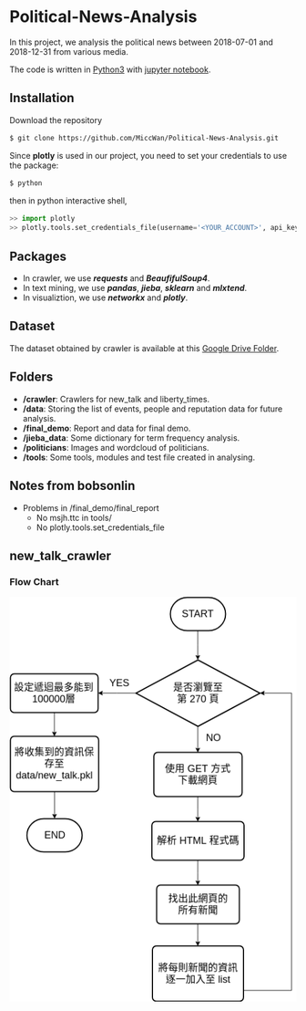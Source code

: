 # Political-News-Analysis

In this project, we analysis the political news between 2018-07-01 and 2018-12-31 from various media.

The code is written in [Python3](https://www.python.org) with [jupyter notebook](https://jupyter.org/).

## Installation
Download the repository
```bash
$ git clone https://github.com/MiccWan/Political-News-Analysis.git
```
Since **__plotly__** is used in our project, you need to set your credentials to use the package:
```bash
$ python
```
then in python interactive shell,
```python
>> import plotly 
>> plotly.tools.set_credentials_file(username='<YOUR_ACCOUNT>', api_key='<YOUR_API_KEY>')
```

## Packages
- In crawler, we use **_requests_** and **_BeaufifulSoup4_**.
- In text mining, we use **_pandas_**, **_jieba_**, **_sklearn_** and **_mlxtend_**.
- In visualiztion, we use **_networkx_** and **_plotly_**.

## Dataset
The dataset obtained by crawler is available at this [Google Drive Folder](https://drive.google.com/drive/folders/13BGgHTNmkkUvdOI8XgRiwBBpANPiRFmC?usp=sharing).

## Folders
- **/crawler**: Crawlers for new_talk and liberty_times.
- **/data**: Storing the list of events, people and reputation data for future analysis.
- **/final_demo**: Report and data for final demo.
- **/jieba_data**: Some dictionary for term frequency analysis.
- **/politicians**: Images and wordcloud of politicians.
- **/tools**: Some tools, modules and test file created in analysing.

## Notes from bobsonlin
 - Problems in /final_demo/final_report
    - No msjh.ttc in tools/
    - No plotly.tools.set_credentials_file 

## new_talk_crawler

### Flow Chart
![image](https://github.com/ntuyoyo0/Political-News-Analysis/blob/master/flow_chart.png)
### 